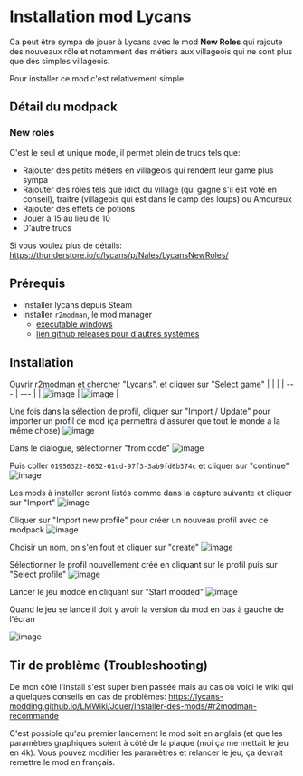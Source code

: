 # Installation mod Lycans
Ca peut être sympa de jouer à Lycans avec le mod **New Roles** qui rajoute des nouveaux rôle et notamment des métiers aux villageois qui ne sont plus que des simples villageois.

Pour installer ce mod c'est relativement simple.

## Détail du modpack
### New roles
C'est le seul et unique mode, il permet plein de trucs tels que:
- Rajouter des petits métiers en villageois qui rendent leur game plus sympa
- Rajouter des rôles tels que idiot du village (qui gagne s'il est voté en conseil), traitre (villageois qui est dans le camp des loups) ou Amoureux
- Rajouter des effets de potions
- Jouer à 15 au lieu de 10
- D'autre trucs

Si vous voulez plus de détails:
https://thunderstore.io/c/lycans/p/Nales/LycansNewRoles/

## Prérequis
- Installer lycans depuis Steam
- Installer `r2modman`, le mod manager
	- [executable windows](https://github.com/ebkr/r2modmanPlus/releases/download/v3.1.56/r2modman-Setup-3.1.56.exe)
	- [lien github releases pour d'autres systèmes](https://github.com/ebkr/r2modmanPlus/releases)


## Installation
Ouvrir r2modman et chercher "Lycans". et cliquer sur "Select game"
| | |
| --- | --- |
| ![image](https://github.com/user-attachments/assets/160969ef-a651-49ff-affd-68b4468d24b0) | ![image](https://github.com/user-attachments/assets/ed2e3989-edb7-46aa-a19f-83252ef44c81) |


Une fois dans la sélection de profil, cliquer sur "Import / Update" pour importer un profil de mod (ça permettra d'assurer que tout le monde a la même chose)
![image](https://github.com/user-attachments/assets/394d4759-1fa4-4f48-b083-fb6ed7b1d385)

Dans le dialogue, sélectionner "from code"
![image](https://github.com/user-attachments/assets/b8d5a31d-46e2-4b93-a5ee-8f90e5d0b8e9)

Puis coller `01956322-8652-61cd-97f3-3ab9fd6b374c` et cliquer sur "continue"
![image](https://github.com/user-attachments/assets/c0ab3868-0dfc-492f-baaf-903ba9eea8ad)

Les mods à installer seront listés comme dans la capture suivante et cliquer sur "Import"
![image](https://github.com/user-attachments/assets/1c947b34-0161-433f-9df0-e3fabeb36d15)

Cliquer sur "Import new profile" pour créer un nouveau profil avec ce modpack
![image](https://github.com/user-attachments/assets/5028947a-3ac9-434b-abff-9b90d2f187d4)

Choisir un nom, on s'en fout et cliquer sur "create"
![image](https://github.com/user-attachments/assets/76fe2865-d6e4-48b8-9fd9-b39d28dc1e6b)

Sélectionner le profil nouvellement créé en cliquant sur le profil puis sur "Select profile"
![image](https://github.com/user-attachments/assets/1c81e1df-8852-4dcf-9002-3bfd6e54f926)

Lancer le jeu moddé en cliquant sur "Start modded"
![image](https://github.com/user-attachments/assets/48b3c039-3bda-4543-b9f4-f26ad9d19a0d)

Quand le jeu se lance il doit y avoir la version du mod en bas à gauche de l'écran

![image](https://github.com/user-attachments/assets/c6153ecb-2d08-489c-8634-a3fb1ec047b8)

## Tir de problème (Troubleshooting)
De mon côté l'install s'est super bien passée mais au cas où voici le wiki qui a quelques conseils en cas de problèmes: https://lycans-modding.github.io/LMWiki/Jouer/Installer-des-mods/#r2modman-recommande

C'est possible qu'au premier lancement le mod soit en anglais (et que les paramètres graphiques soient à côté de la plaque (moi ça me mettait le jeu en 4k). Vous pouvez modifier les paramètres et relancer le jeu, ça devrait remettre le mod en français.
